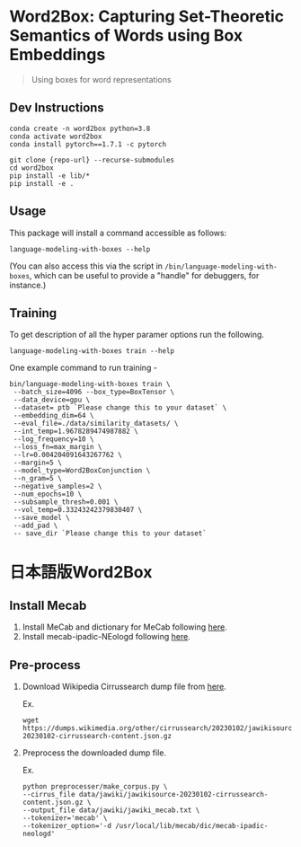 # Word2Box: Capturing Set-Theoretic Semantics of Words using Box Embeddings
> Using boxes for word representations

## Dev Instructions
```
conda create -n word2box python=3.8
conda activate word2box
conda install pytorch==1.7.1 -c pytorch
```
```
git clone {repo-url} --recurse-submodules
cd word2box
pip install -e lib/*
pip install -e .
```
## Usage
This package will install a command accessible as follows:
```
language-modeling-with-boxes --help
```
(You can also access this via the script in `/bin/language-modeling-with-boxes`, which can be useful to provide a "handle" for debuggers, for instance.)

## Training
To get description of all the hyper paramer options run the following. 
```
language-modeling-with-boxes train --help
```
One example command to run training - 
```
bin/language-modeling-with-boxes train \
 --batch_size=4096 --box_type=BoxTensor \
 --data_device=gpu \
 --dataset= ptb `Please change this to your dataset` \
 --embedding_dim=64 \
 --eval_file=./data/similarity_datasets/ \
 --int_temp=1.9678289474987882 \
 --log_frequency=10 \
 --loss_fn=max_margin \
 --lr=0.004204091643267762 \
 --margin=5 \
 --model_type=Word2BoxConjunction \
 --n_gram=5 \
 --negative_samples=2 \
 --num_epochs=10 \
 --subsample_thresh=0.001 \
 --vol_temp=0.33243242379830407 \
 --save_model \
 --add_pad \
 -- save_dir `Please change this to your dataset` 
```

# 日本語版Word2Box

## Install Mecab
1. Install MeCab and dictionary for MeCab following [here](http://taku910.github.io/mecab/).
1. Install mecab-ipadic-NEologd following [here](https://github.com/neologd/mecab-ipadic-neologd#preparation-of-installing).
## Pre-process
1. Download Wikipedia Cirrussearch dump file from [here](https://dumps.wikimedia.org/other/cirrussearch/).

    Ex.
    ```
    wget https://dumps.wikimedia.org/other/cirrussearch/20230102/jawikisource-20230102-cirrussearch-content.json.gz
    ```

1. Preprocess the downloaded dump file.

    Ex.
    ```
    python preprocesser/make_corpus.py \
    --cirrus_file data/jawiki/jawikisource-20230102-cirrussearch-content.json.gz \
    --output_file data/jawiki/jawiki_mecab.txt \
    --tokenizer='mecab' \
    --tokenizer_option='-d /usr/local/lib/mecab/dic/mecab-ipadic-neologd'
    ```
